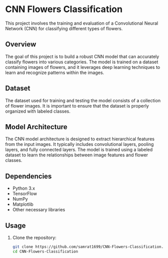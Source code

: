# CNN Flowers Classification

This project involves the training and evaluation of a Convolutional Neural Network (CNN) for classifying different types of flowers.

## Overview

The goal of this project is to build a robust CNN model that can accurately classify flowers into various categories. The model is trained on a dataset containing images of flowers, and it leverages deep learning techniques to learn and recognize patterns within the images.

## Dataset

The dataset used for training and testing the model consists of a collection of flower images. It is important to ensure that the dataset is properly organized with labeled classes.

## Model Architecture

The CNN model architecture is designed to extract hierarchical features from the input images. It typically includes convolutional layers, pooling layers, and fully connected layers. The model is trained using a labeled dataset to learn the relationships between image features and flower classes.

## Dependencies

- Python 3.x
- TensorFlow
- NumPy
- Matplotlib
- Other necessary libraries

## Usage

1. Clone the repository:

   ```bash
   git clone https://github.com/samrat1699/CNN-Flowers-Classification.git
   cd CNN-Flowers-Classification
